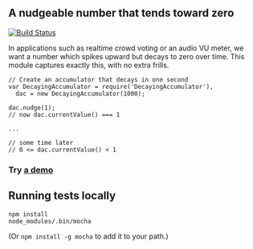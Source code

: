 ## A nudgeable number that tends toward zero
[![Build Status](https://travis-ci.org/begriffs/decaying-accumulator.png)](https://travis-ci.org/begriffs/decaying-accumulator)

In applications such as realtime crowd voting or an audio VU meter, we
want a number which spikes upward but decays to zero over time. This
module captures exactly this, with no extra frills.

    // Create an accumulator that decays in one second
    var DecayingAccumulator = require('DecayingAccumulator'),
      dac = new DecayingAccumulator(1000);

    dac.nudge(1);
    // now dac.currentValue() === 1

    ...

    // some time later
    // 0 <= dac.currentValue() < 1

### Try [a demo](http://begriffs.github.io/decaying-accumulator/)

## Running tests locally

    npm install
    node_modules/.bin/mocha

(Or `npm install -g mocha` to add it to your path.)

